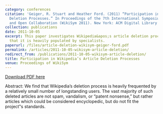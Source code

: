 ```yaml
---
category: conferences
citation: 'Geiger, R. Stuart and Heather Ford. (2011) “Participation in Wikipedia’s
  Deletion Processes.” In Proceedings of the 7th International Symposium on Wikis
  and Open Collaboration (WikiSym 2011). New York: ACM Digital Library. <a href="http://www.stuartgeiger.com/papers/article-deletion-wikisym-geiger-ford.pdf">http://www.stuartgeiger.com/papers/article-deletion-wikisym-geiger-ford.pdf</a>'
collection: publications
date: 2011-10-05
excerpt: This paper investigates Wikipedia&apos;s article deletion processes, finding
  that it is heavily populated by specialists.
paperurl: /files/article-deletion-wikisym-geiger-ford.pdf
permalink: /articles/2011-10-05-wikisym-article-deletion/
redirect_from: /publications/2011-10-05-wikisym-article-deletion/
title: Participation in Wikipedia’s Article Deletion Processes
venue: Proceedings of WikiSym
---
```


<a href='http://www.stuartgeiger.com/papers/article-deletion-wikisym-geiger-ford.pdf'>Download PDF here</a>

Abstract: We find that Wikipedia’s deletion process is heavily frequented by a relatively small number of longstanding users. The vast majority of such deleted articles are not spam, vandalism, or “patent nonsense,” but rather articles which could be considered encyclopedic, but do not fit the project‟s standards.